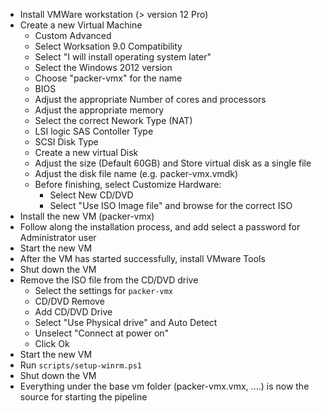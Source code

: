 - Install VMWare workstation (> version 12 Pro)
- Create a new Virtual Machine 
  - Custom Advanced
  - Select Worksation 9.0 Compatibility
  - Select "I will install operating system later"
  - Select the Windows 2012 version
  - Choose "packer-vmx" for the name
  - BIOS
  - Adjust the appropriate Number of cores and processors
  - Adjust the appropriate memory
  - Select the correct Nework Type (NAT)
  - LSI logic SAS Contoller Type
  - SCSI Disk Type 
  - Create a new virtual Disk
  - Adjust the size (Default 60GB) and Store virtual disk as a single file
  - Adjust the disk file name (e.g. packer-vmx.vmdk)
  - Before finishing, select Customize Hardware:
    - Select New CD/DVD
    - Select "Use ISO Image file" and browse for the correct ISO
- Install the new VM (packer-vmx)
- Follow along the installation process, and add select a password for Administrator user
- Start the new VM
- After the VM has started successfully, install VMware Tools
- Shut down the VM
- Remove the ISO file from the CD/DVD drive
  - Select the settings for `packer-vmx`
  - CD/DVD Remove
  - Add CD/DVD Drive
  - Select "Use Physical drive" and Auto Detect
  - Unselect "Connect at power on"
  - Click Ok
- Start the new VM
- Run `scripts/setup-winrm.ps1`
- Shut down the VM
- Everything under the base vm folder (packer-vmx.vmx, ....) is now the source for starting the pipeline
